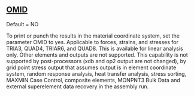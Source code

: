 ## [OMID](https://help.hexagonmi.com/bundle/MSC_Nastran_2022.4/page/Nastran_Combined_Book/qrg/parameters/TOC.OMID.xhtml)

Default = NO

To print or punch the results in the material coordinate system, set the parameter OMID to yes. Applicable to forces, strains, and stresses for TRIA3, QUAD4, TRIAR6, and QUAD8. This is available for linear analysis only. Other elements and outputs are not supported. This capability is not supported by post-processors (xdb and op2 output are not changed), by grid point stress output that assumes output is in element coordinate system, random response analysis, heat transfer analysis, stress sorting, MAXMIN Case Control, composite elements, MONPNT3 Bulk Data and external superelement data recovery in the assembly run.

